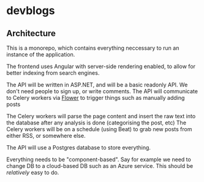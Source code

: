 # devblogs

## Architecture

This is a monorepo, which contains everything neccessary to run an instance of the application.

The frontend uses Angular with server-side rendering enabled, to allow for better indexing from search engines.

The API will be written in ASP.NET, and will be a basic readonly API. We don't need people to sign up, or write comments.
The API will communicate to Celery workers via [Flower](https://flower.readthedocs.io/en/latest/api.html#post--api-task-async-apply-(.+)) to trigger things such as manually adding posts

The Celery workers will parse the page content and insert the raw text into the database after any analysis is done (categorising the post, etc)
The Celery workers will be on a schedule (using Beat) to grab new posts from either RSS, or somewhere else.

The API will use a Postgres database to store everything.

Everything needs to be "component-based". Say for example we need to change DB to a cloud-based DB such as an Azure service. This should be *relatively* easy to do.


